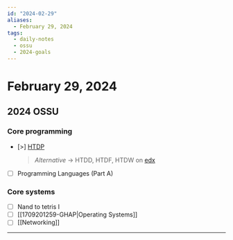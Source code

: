 ```yaml
---
id: "2024-02-29"
aliases:
  - February 29, 2024
tags:
  - daily-notes
  - ossu
  - 2024-goals
---
```


# February 29, 2024

## 2024 OSSU

### Core programming

- [>] [HTDP](https://htdp.org/2023-8-14/Book/index.html)
   > *Alternative* -> HTDD, HTDF, HTDW on [edx](https://www.edx.org/course/how-to-code-simple-data)
- [ ] Programming Languages (Part A)

### Core systems

- [ ] Nand to tetris I
- [ ] [[1709201259-GHAP|Operating Systems]]
- [ ] [[Networking]]

---

